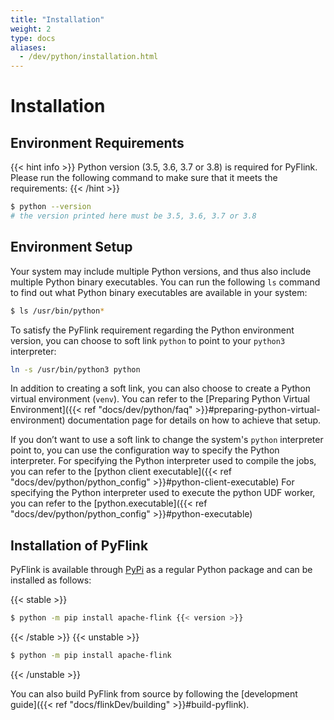 ```yaml
---
title: "Installation"
weight: 2
type: docs
aliases:
  - /dev/python/installation.html
---
```

<!--
Licensed to the Apache Software Foundation (ASF) under one
or more contributor license agreements.  See the NOTICE file
distributed with this work for additional information
regarding copyright ownership.  The ASF licenses this file
to you under the Apache License, Version 2.0 (the
"License"); you may not use this file except in compliance
with the License.  You may obtain a copy of the License at

  http://www.apache.org/licenses/LICENSE-2.0

Unless required by applicable law or agreed to in writing,
software distributed under the License is distributed on an
"AS IS" BASIS, WITHOUT WARRANTIES OR CONDITIONS OF ANY
KIND, either express or implied.  See the License for the
specific language governing permissions and limitations
under the License.
-->

# Installation

## Environment Requirements

{{< hint info >}}
Python version (3.5, 3.6, 3.7 or 3.8) is required for PyFlink. Please run the following command to make sure that it meets the requirements:
{{< /hint >}}

```bash
$ python --version
# the version printed here must be 3.5, 3.6, 3.7 or 3.8
```

## Environment Setup

Your system may include multiple Python versions, and thus also include multiple Python binary executables. You can run the following
`ls` command to find out what Python binary executables are available in your system:

```bash
$ ls /usr/bin/python*
```

To satisfy the PyFlink requirement regarding the Python environment version, you can choose to soft link `python` to point to your `python3` interpreter:

```bash
ln -s /usr/bin/python3 python
```

In addition to creating a soft link, you can also choose to create a Python virtual environment (`venv`). You can refer to the [Preparing Python Virtual Environment]({{< ref "docs/dev/python/faq" >}}#preparing-python-virtual-environment) documentation page for details on how to achieve that setup.

If you don’t want to use a soft link to change the system's `python` interpreter point to, you can use the configuration way to specify the Python interpreter.
For specifying the Python interpreter used to compile the jobs, you can refer to the [python client executable]({{< ref "docs/dev/python/python_config" >}}#python-client-executable)
For specifying the Python interpreter used to execute the python UDF worker, you can refer to the [python.executable]({{< ref "docs/dev/python/python_config" >}}#python-executable)

## Installation of PyFlink

PyFlink is available through [PyPi](https://pypi.org/project/apache-flink/) as a regular Python package and can be installed as follows:

{{< stable >}}
```bash
$ python -m pip install apache-flink {{< version >}}
```
{{< /stable >}}
{{< unstable >}}
```bash
$ python -m pip install apache-flink
```
{{< /unstable >}}

You can also build PyFlink from source by following the [development guide]({{< ref "docs/flinkDev/building" >}}#build-pyflink).
